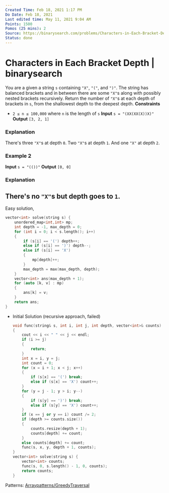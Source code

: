 ```yaml
---
Created Time: Feb 18, 2021 1:17 PM
Do Date: Feb 18, 2021
Last edited time: May 11, 2021 9:04 AM
Points: 1500
Pomos (25 mins): 2
Source: https://binarysearch.com/problems/Characters-in-Each-Bracket-Depth
Status: done
---
```


# Characters in Each Bracket Depth | binarysearch

You are a given a string `s` containing `"X"`, `"("`, and `")"`. The string has balanced brackets and in between there are some `"X"`s along with possibly nested brackets recursively.
Return the number of `"X"`s at each depth of brackets in `s`, from the shallowest depth to the deepest depth.
**Constraints**
- `2 ≤ n ≤ 100,000` where `n` is the length of `s`
****Input****
`s = "(XX(XX(X))X)"`
****Output****
`[3, 2, 1]`
### **Explanation**
There's three `"X"`s at depth `0`. Two `"X"`s at depth `1`. And one `"X"` at depth `2`.
### **Example 2**
****Input****
`s = "(())"`
****Output****
`[0, 0]`
### **Explanation**
There's no `"X"`s but depth goes to `1`.
---
Easy solution, 
```cpp
vector<int> solve(string s) {
    unordered_map<int,int> mp; 
    int depth = -1, max_depth = 0; 
    for (int i = 0; i < s.length(); i++)
    {
        if (s[i] == '(') depth++; 
        else if (s[i] == ')') depth--;
        else if (s[i] == 'X') 
        {
            mp[depth]++;
        }
        max_depth = max(max_depth, depth); 
    }
    vector<int> ans(max_depth + 1); 
    for (auto [k, v] : mp)
    {
        ans[k] = v;
    }
    return ans; 
}
```
- Initial Solution (recursive approach, failed)
    ```cpp
    void func(string& s, int i, int j, int depth, vector<int>& counts)
    {
        cout << i << " " << j << endl;
        if (i >= j) 
        {
            return; 
        }
        int x = i, y = j; 
        int count = 0; 
        for (x = i + 1; x < j; x++)
        {
            if (s[x] == '(') break;
            else if (s[x] == 'X') count++; 
        }
        for (y = j - 1; y > i; y--)
        {
            if (s[y] == ')') break; 
            else if (s[y] == 'X') count++; 
        }
        if (x == j or y == i) count /= 2; 
        if (depth >= counts.size())
        {
            counts.resize(depth + 1); 
            counts[depth] += count;
        }
        else counts[depth] += count;
        func(s, x, y, depth + 1, counts); 
    }
    vector<int> solve(string s) {
        vector<int> counts;   
        func(s, 0, s.length() - 1, 0, counts); 
        return counts; 
    }
    ```
Patterns: [Array](Array.md)[patterns/Greedy](patterns/Greedy.md)[Traversal](Traversal.md)